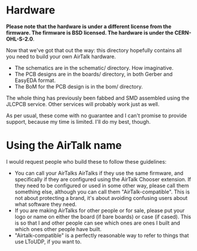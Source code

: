 # Hardware

**Please note that the hardware is under a different license from the firmware.  The firmware is BSD licensed.  The hardware is under the CERN-OHL-S-2.0**.

Now that we've got that out the way: this directory hopefully contains all you need to build your own AirTalk hardware.

* The schematics are in the schematic/ directory.  How imaginative.
* The PCB designs are in the boards/ directory, in both Gerber and EasyEDA format.
* The BoM for the PCB design is in the bom/ directory.

The whole thing has previously been fabbed and SMD assembled using the JLCPCB service.  Other services will probably work just as well.

As per usual, these come with no guarantee and I can't promise to provide support, because my time is limited.  I'll do my best, though.


# Using the AirTalk name

I would request people who build these to follow these guidelines:

* You can call your AirTalks AirTalks if they use the same firmware, and specifically if they are configured using the AirTalk Chooser extension.  If they need to be configured or used in some other way, please call them something else, although you can call them "AirTalk-compatible".  This is not about protecting a brand, it's about avoiding confusing users about what software they need.
* If you are making AirTalks for other people or for sale, please put your logo or name on either the board (if bare boards) or case (if cased).  This is so that I and other people can see which ones are ones I built and which ones other people have built.
* "Airtalk-compatible" is a perfectly reasonable way to refer to things that use LToUDP, if you want to.